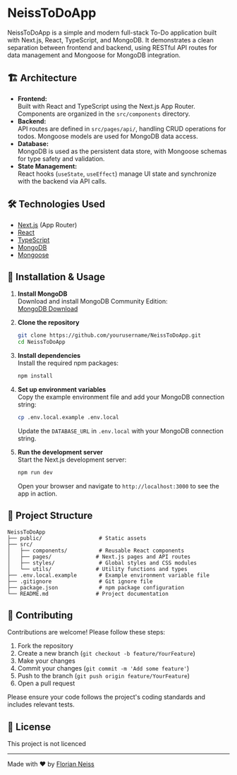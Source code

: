 # NeissToDoApp

NeissToDoApp is a simple and modern full-stack To-Do application built with Next.js, React, TypeScript, and MongoDB. It demonstrates a clean separation between frontend and backend, using RESTful API routes for data management and Mongoose for MongoDB integration.

## 🏗️ Architecture

- **Frontend:**  
  Built with React and TypeScript using the Next.js App Router. Components are organized in the `src/components` directory.
- **Backend:**  
  API routes are defined in `src/pages/api/`, handling CRUD operations for todos. Mongoose models are used for MongoDB data access.
- **Database:**  
  MongoDB is used as the persistent data store, with Mongoose schemas for type safety and validation.
- **State Management:**  
  React hooks (`useState`, `useEffect`) manage UI state and synchronize with the backend via API calls.

## 🛠️ Technologies Used

- [Next.js](https://nextjs.org/) (App Router)
- [React](https://react.dev/)
- [TypeScript](https://www.typescriptlang.org/)
- [MongoDB](https://www.mongodb.com/)
- [Mongoose](https://mongoosejs.com/)

## 🚀 Installation & Usage

1. **Install MongoDB**  
   Download and install MongoDB Community Edition:  
   [MongoDB Download](https://www.mongodb.com/try/download/community)

2. **Clone the repository**
   ```sh
   git clone https://github.com/yourusername/NeissToDoApp.git
   cd NeissToDoApp
   ```

3. **Install dependencies**  
   Install the required npm packages:  
   ```sh
   npm install
   ```

4. **Set up environment variables**  
   Copy the example environment file and add your MongoDB connection string:  
   ```sh
   cp .env.local.example .env.local
   ```
   Update the `DATABASE_URL` in `.env.local` with your MongoDB connection string.

5. **Run the development server**  
   Start the Next.js development server:  
   ```sh
   npm run dev
   ```
   Open your browser and navigate to `http://localhost:3000` to see the app in action.

## 📂 Project Structure

```
NeissToDoApp
├── public/                  # Static assets
├── src/
│   ├── components/          # Reusable React components
│   ├── pages/              # Next.js pages and API routes
│   ├── styles/              # Global styles and CSS modules
│   └── utils/              # Utility functions and types
├── .env.local.example       # Example environment variable file
├── .gitignore               # Git ignore file
├── package.json             # npm package configuration
└── README.md               # Project documentation
```

## 🤝 Contributing

Contributions are welcome! Please follow these steps:

1. Fork the repository
2. Create a new branch (`git checkout -b feature/YourFeature`)
3. Make your changes
4. Commit your changes (`git commit -m 'Add some feature'`)
5. Push to the branch (`git push origin feature/YourFeature`)
6. Open a pull request

Please ensure your code follows the project's coding standards and includes relevant tests.

## 📄 License

This project is not licenced

---

Made with ❤️ by [Florian Neiss](https://github.com/FlorianNeissPub/NeissToDoApp)


